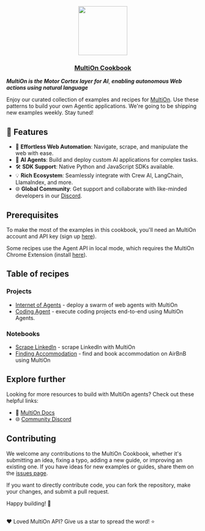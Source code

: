 <p align="center">
  <a href="https://multion.ai">
    <img src="https://www.multion.ai/img/0a2c2620-8f0c-4f97-ada2-d78daefd1bac/api.jpg?fm=webp&q=95&fit=max&crop=3097%2C2066%2C0%2C384&w=2000" height="128">
    <h3 align="center">MultiOn Cookbook</h3>
  </a>
</p>

***MultiOn is the Motor Cortex layer for AI***, ***enabling autonomous Web actions using natural language***

Enjoy our curated collection of examples and recipes for [MultiOn](https://www.multion.ai/api). Use these patterns to build your own Agentic applications. We're going to be shipping new examples weekly. Stay tuned!

## 🌟 Features
- 🚀 **Effortless Web Automation**: Navigate, scrape, and manipulate the web with ease.
- 🤖 **AI Agents**: Build and deploy custom AI applications for complex tasks.
- 🛠 **SDK Support**: Native Python and JavaScript SDKs available.
- 💡 **Rich Ecosystem**: Seamlessly integrate with Crew AI, LangChain, LlamaIndex, and more.
- 🌐 **Global Community**: Get support and collaborate with like-minded developers in our [Discord](https://discord.com/invite/multion).

## Prerequisites

To make the most of the examples in this cookbook, you'll need an MultiOn account and API key (sign up [here](https://app.multion.ai)).

Some recipes use the Agent API in local mode, which requires the MultiOn Chrome Extension (install [here](https://chromewebstore.google.com/detail/multion/ddmjhdbknfidiopmbaceghhhbgbpenmm)).

## Table of recipes

### Projects

- [Internet of Agents](https://github.com/MULTI-ON/cookbook/tree/main/internet-of-agents) - deploy a swarm of web agents with MultiOn
- [Coding Agent](https://github.com/MULTI-ON/cookbook/tree/main/coding-agent) - execute coding projects end-to-end using MultiOn Agents.

### Notebooks

- [Scrape LinkedIn](https://github.com/MULTI-ON/cookbook/tree/main/scraping/scrape_linkedin.ipynb) - scrape LinkedIn with MultiOn
- [Finding Accommodation](https://github.com/MULTI-ON/cookbook/tree/main/accommodation/accommodation.ipynb) - find and book accommodation on AirBnB using MultiOn

## Explore further

Looking for more resources to build with MultiOn agents? Check out these helpful links:

- 📜 [MultiOn Docs](https://docs.multion.ai)
- 🌐 [Community Discord](https://discord.com/invite/multion)

## Contributing

We welcome any contributions to the MultiOn Cookbook, whether it's submitting an idea, fixing a typo, adding a new guide, or improving an existing one. If you have ideas for new examples or guides, share them on the [issues page](https://github.com/MULTI-ON/cookbook/issues).

If you want to directly contribute code, you can fork the repository, make your changes, and submit a pull request.

Happy building! 🙌

##

❤️ Loved MultiOn API? Give us a star to spread the word! ⭐️

